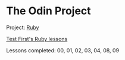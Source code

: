 The Odin Project
================

Project: [Ruby](http://www.theodinproject.com/web-development-101/ruby)

[Test First's Ruby lessons](http://testfirst.org/learn_ruby)

Lessons completed: 00, 01, 02, 03, 04, 08, 09
